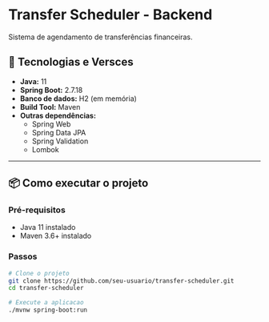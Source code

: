 # Transfer Scheduler - Backend

Sistema de agendamento de transferências financeiras.

## 🔧 Tecnologias e Versces

- **Java:** 11
- **Spring Boot:** 2.7.18
- **Banco de dados:** H2 (em memória)
- **Build Tool:** Maven
- **Outras dependências:**
    - Spring Web
    - Spring Data JPA
    - Spring Validation
    - Lombok

---

## 📦 Como executar o projeto

### Pré-requisitos
- Java 11 instalado
- Maven 3.6+ instalado

### Passos

```bash
# Clone o projeto
git clone https://github.com/seu-usuario/transfer-scheduler.git
cd transfer-scheduler

# Execute a aplicacao
./mvnw spring-boot:run
